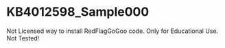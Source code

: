 # KB4012598_Sample000
 Not Licensed way to install RedFlagGoGoo code. Only for Educational Use. Not Tested!
